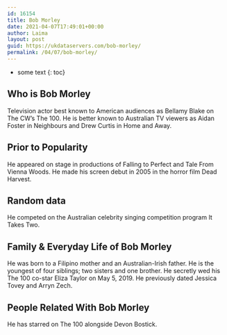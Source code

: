```yaml
---
id: 16154
title: Bob Morley
date: 2021-04-07T17:49:01+00:00
author: Laima
layout: post
guid: https://ukdataservers.com/bob-morley/
permalink: /04/07/bob-morley/
---
```


* some text
{: toc}


## Who is Bob Morley
                  
                  
                  
Television actor best known to American audiences as Bellamy Blake on The CW&#8217;s The 100. He is better known to Australian TV viewers as Aidan Foster in Neighbours and Drew Curtis in Home and Away.
                  
              
            
              
            
                
                
                
## Prior to Popularity
                  
                  
                  
He appeared on stage in productions of Falling to Perfect and Tale From Vienna Woods. He made his screen debut in 2005 in the horror film Dead Harvest. 
                  
              
            
              
            
                
                
                
## Random data
                  
                  
                  
He competed on the Australian celebrity singing competition program It Takes Two.
                  
              
            
              
            
                
                
                
## Family & Everyday Life of Bob Morley
                  
                  
                  
He was born to a Filipino mother and an Australian-Irish father. He is the youngest of four siblings; two sisters and one brother. He secretly wed his The 100 co-star Eliza Taylor on May 5, 2019. He previously dated Jessica Tovey and Arryn Zech.
                  
              
            
              
            
                
                
                
## People Related With Bob Morley
                  
                  
                  
He has starred on The 100 alongside Devon Bostick.
                  
              
            
              
            
                
              
            
              
              
            
            
              
            
          
          
          